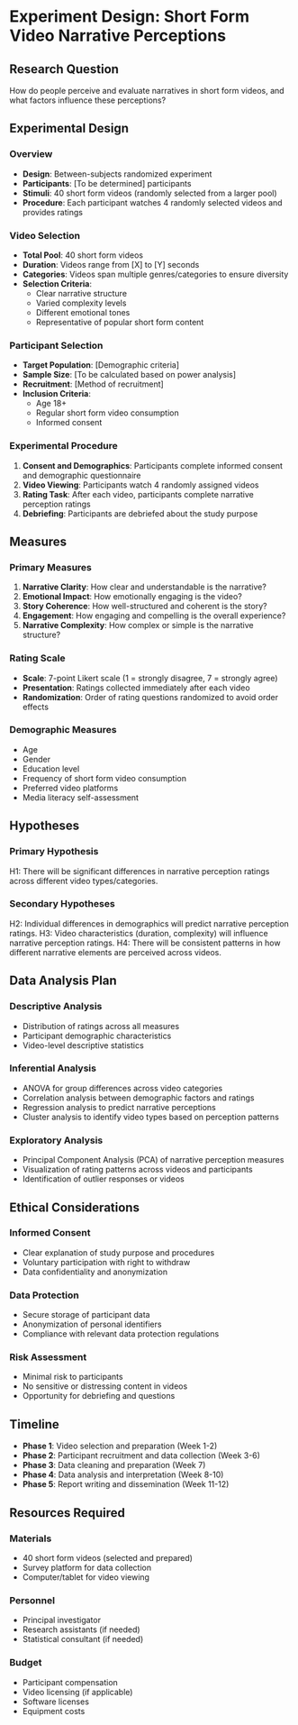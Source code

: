 # Experiment Design: Short Form Video Narrative Perceptions

## Research Question
How do people perceive and evaluate narratives in short form videos, and what factors influence these perceptions?

## Experimental Design

### Overview
- **Design**: Between-subjects randomized experiment
- **Participants**: [To be determined] participants
- **Stimuli**: 40 short form videos (randomly selected from a larger pool)
- **Procedure**: Each participant watches 4 randomly selected videos and provides ratings

### Video Selection
- **Total Pool**: 40 short form videos
- **Duration**: Videos range from [X] to [Y] seconds
- **Categories**: Videos span multiple genres/categories to ensure diversity
- **Selection Criteria**: 
  - Clear narrative structure
  - Varied complexity levels
  - Different emotional tones
  - Representative of popular short form content

### Participant Selection
- **Target Population**: [Demographic criteria]
- **Sample Size**: [To be calculated based on power analysis]
- **Recruitment**: [Method of recruitment]
- **Inclusion Criteria**: 
  - Age 18+
  - Regular short form video consumption
  - Informed consent

### Experimental Procedure
1. **Consent and Demographics**: Participants complete informed consent and demographic questionnaire
2. **Video Viewing**: Participants watch 4 randomly assigned videos
3. **Rating Task**: After each video, participants complete narrative perception ratings
4. **Debriefing**: Participants are debriefed about the study purpose

## Measures

### Primary Measures
1. **Narrative Clarity**: How clear and understandable is the narrative?
2. **Emotional Impact**: How emotionally engaging is the video?
3. **Story Coherence**: How well-structured and coherent is the story?
4. **Engagement**: How engaging and compelling is the overall experience?
5. **Narrative Complexity**: How complex or simple is the narrative structure?

### Rating Scale
- **Scale**: 7-point Likert scale (1 = strongly disagree, 7 = strongly agree)
- **Presentation**: Ratings collected immediately after each video
- **Randomization**: Order of rating questions randomized to avoid order effects

### Demographic Measures
- Age
- Gender
- Education level
- Frequency of short form video consumption
- Preferred video platforms
- Media literacy self-assessment

## Hypotheses

### Primary Hypothesis
H1: There will be significant differences in narrative perception ratings across different video types/categories.

### Secondary Hypotheses
H2: Individual differences in demographics will predict narrative perception ratings.
H3: Video characteristics (duration, complexity) will influence narrative perception ratings.
H4: There will be consistent patterns in how different narrative elements are perceived across videos.

## Data Analysis Plan

### Descriptive Analysis
- Distribution of ratings across all measures
- Participant demographic characteristics
- Video-level descriptive statistics

### Inferential Analysis
- ANOVA for group differences across video categories
- Correlation analysis between demographic factors and ratings
- Regression analysis to predict narrative perceptions
- Cluster analysis to identify video types based on perception patterns

### Exploratory Analysis
- Principal Component Analysis (PCA) of narrative perception measures
- Visualization of rating patterns across videos and participants
- Identification of outlier responses or videos

## Ethical Considerations

### Informed Consent
- Clear explanation of study purpose and procedures
- Voluntary participation with right to withdraw
- Data confidentiality and anonymization

### Data Protection
- Secure storage of participant data
- Anonymization of personal identifiers
- Compliance with relevant data protection regulations

### Risk Assessment
- Minimal risk to participants
- No sensitive or distressing content in videos
- Opportunity for debriefing and questions

## Timeline

- **Phase 1**: Video selection and preparation (Week 1-2)
- **Phase 2**: Participant recruitment and data collection (Week 3-6)
- **Phase 3**: Data cleaning and preparation (Week 7)
- **Phase 4**: Data analysis and interpretation (Week 8-10)
- **Phase 5**: Report writing and dissemination (Week 11-12)

## Resources Required

### Materials
- 40 short form videos (selected and prepared)
- Survey platform for data collection
- Computer/tablet for video viewing

### Personnel
- Principal investigator
- Research assistants (if needed)
- Statistical consultant (if needed)

### Budget
- Participant compensation
- Video licensing (if applicable)
- Software licenses
- Equipment costs
